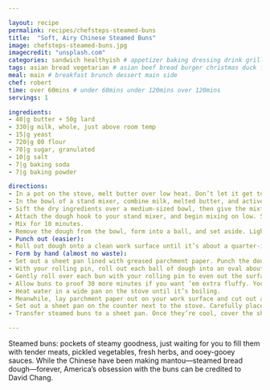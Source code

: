 ```yaml
---

layout: recipe
permalink: recipes/chefsteps-steamed-buns 
title:  "Soft, Airy Chinese Steamed Buns"
image: chefsteps-steamed-buns.jpg 
imagecredit: "unsplash.com" 
categories: sandwich healthyish # appetizer baking dressing drink grill healthyish marinade oven pickling quick raw salad sandwich sauce snack soup
tags: asian bread vegetarian # asian beef bread burger christmas duck french fruit indian italian mexican nuts pasta pork poultry rice seafood thanksgiving vegetarian
meal: main # breakfast brunch dessert main side
chef: robert 
time: over 60mins # under 60mins under 120mins over 120mins
servings: 1 

ingredients:
- 40|g butter + 50g lard
- 330|g milk, whole, just above room temp
- 15|g yeast 
- 720|g 00 flour 
- 70|g sugar, granulated 
- 10|g salt 
- 7|g baking soda 
- 7|g baking powder 

directions:
- In a pot on the stove, melt butter over low heat. Don’t let it get too hot — about 41 °C is a good target temperature. You can also microwave it — your call. *If you add yeast to butter or milk that’s above 46 °C, your dough may not rise properly, because you risk killing the yeast. So if your butter gets too hot, let it cool a bit before moving on.*
- In the bowl of a stand mixer, combine milk, melted butter, and active dry yeast. Whisk to dissolve the yeast.
- Sift the dry ingredients over a medium-sized bowl, then give the mixture a quick stir with a whisk to fully incorporate.
- Attach the dough hook to your stand mixer, and begin mixing on low. Slowly add the dry ingredients, one spoonful at a time.
- Mix for 10 minutes.
- Remove the dough from the bowl, form into a ball, and set aside. Lightly grease the bottom of the mixing bowl with nonstick spray, then return the dough to the bowl and cover with plastic wrap. Allow the dough to proof at room temperature until it doubles in size — about one hour. There are two methods to shaping out the buns.
- Punch out (easier):
- Roll out dough onto a clean work surface until it’s about a quarter-inch (6 mm) thick. Use your ring mold to make small indents in the dough, then use those to guide you as you punch out individual buns. Spritz buns lightly with nonstick spray to prevent the sides from sticking together. Fold each bun over into a semicircle, pinching gently where the edges meet. With your rolling pin, roll buns—again, gently—to flatten them slightly and smooth out the surface.
- Form by hand (almost no waste):
- Set out a sheet pan lined with greased parchment paper. Punch the dough down and turn it onto your work surface. With a digital scale, separate dough into 50 g portions, and roll each one into a little ball. Place each portion onto the parchment paper, and keep them covered with a damp paper towel or clean kitchen towel as you work.
- With your rolling pin, roll out each ball of dough into an oval about 4 inches (100 mm) long and about 2 to 3 inches (50 to 75 mm) wide. (The dough should be about a quarter-inch (6 mm) thick.) Take a look at each bun -- if one side looks smoother than the other, place that better-looking side down facing the work surface—that’s going to be the side that people see. Lightly grease the side that’s facing up, then fold the bun over so that the edges meet and pinch slightly at that meeting point.
- Gently roll over each bun with your rolling pin to even out the surface.
- Allow buns to proof 30 more minutes if you want ’em extra fluffy. You can also proof them in your bamboo steamer.
- Heat water in a wide pan on the stove until it’s boiling.
- Meanwhile, lay parchment paper out on your work surface and cut out a circle to line your steamer basket. You can use the cartouche method, but keep in mind that the shape doesn’t have to be super precise—the point is to avoid forming ridges in the bottoms of your buns and to prevent them from sticking to the surface of the steamer.
- Set out a sheet pan on the counter next to the stove. Carefully place steamer baskets atop the pan of boiling water and allow to steam 5–10 minutes. (It’s very hard to oversteam the buns, and it’s a bummer when they’re underdone, so err on the long side.)
- Transfer steamed buns to a sheet pan. Once they’re cool, cover the sheet pan with plastic wrap or a towel until serving, or freeze them in a ziplock-style bag.

--- 
```

Steamed buns: pockets of steamy goodness, just waiting for you to fill them with tender meats, pickled vegetables, fresh herbs, and ooey-gooey sauces. While the Chinese have been making mantou—steamed bread dough—forever, America’s obsession with the buns can be credited to David Chang. 